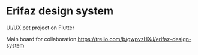 # Erifaz design system
UI/UX pet project on Flutter

Main board for collaboration https://trello.com/b/gwpvzHXJ/erifaz-design-system
